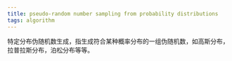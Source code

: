 ```yaml
---
title: pseudo-random number sampling from probability distributions
tags: algorithm
---
```


特定分布伪随机数生成，指生成符合某种概率分布的一组伪随机数，如高斯分布，拉普拉斯分布，泊松分布等等。
